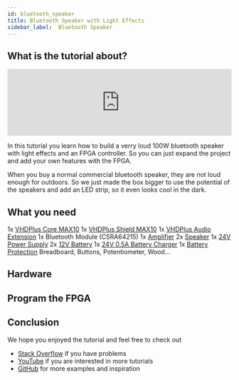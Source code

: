 ```yaml
---
id: bluetooth_speaker
title: Bluetooth Speaker with Light Effects
sidebar_label:  Bluetooth Speaker
---
```


## What is the tutorial about?

<div class="fluidMedia"><iframe id="ytplayer" type="text/html" width="100%" src="https://www.youtube.com/embed/Lzl480XEgFU?autoplay=0&origin=http://vhdplus.com" frameborder="0" allowFullScreen></iframe></div>

In this tutorial you learn how to build a verry loud 100W bluetooth speaker with light effects and an FPGA controller. So you can just expand the project and add your own features with the FPGA.

When you buy a normal commercial bluetooth speaker, they are not loud enough for outdoors. So we just made the box bigger to use the potential of the speakers and add an LED strip, so it even looks cool in the dark. 

## What you need

1x [VHDPlus Core MAX10](https://shop.vhdplus.com/product/vhdplus-core-max10/)
1x [VHDPlus Shield MAX10](https://shop.vhdplus.com/product/vhdplus-shield-max10/)
1x [VHDPlus Audio Extension](https://shop.vhdplus.com/product/vhdplus-audio-extension/)
1x Bluetooth Module (CSRA64215)
1x [Amplifier](https://www.arrow.de/products/tpa3220evm-micro/texas-instruments)
2x [Speaker](https://amzn.to/3t3P4E1)
1x [24V Power Supply](https://www.arrow.de/products/lrs-150-24/mean-well-enterprises)
2x [12V Battery](https://www.arrow.de/products/lc-p127r2p/panasonic)
1x [24V 0.5A Battery Charger](https://amzn.to/39XGkYq)
1x [Battery Protection](https://amzn.to/3d8ka81)
Breadboard, Buttons, Potentiometer, Wood...

## Hardware



## Program the FPGA



## Conclusion


We hope you enjoyed the tutorial and feel free to check out 
- [Stack Overflow](https://stackoverflow.com/questions/tagged/vhdp) if you have problems
- [YouTube](https://www.youtube.com/channel/UC7qiOvlaBSiWyAb7R1xTaEw) if you are interested in more tutorials
- [GitHub](https://github.com/search?utf8=%E2%9C%93&q=vhdplus) for more examples and inspiration